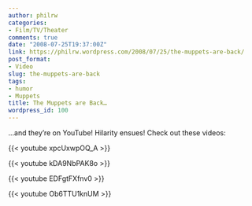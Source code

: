 ```yaml
---
author: philrw
categories:
- Film/TV/Theater
comments: true
date: "2008-07-25T19:37:00Z"
link: https://philrw.wordpress.com/2008/07/25/the-muppets-are-back/
post_format:
- Video
slug: the-muppets-are-back
tags:
- humor
- Muppets
title: The Muppets are Back…
wordpress_id: 100
---
```


...and they’re on YouTube! Hilarity ensues! Check out these videos:

{{< youtube xpcUxwpOQ_A >}}

{{< youtube kDA9NbPAK8o >}}

{{< youtube EDFgtFXfnv0 >}}

{{< youtube Ob6TTU1knUM >}}
